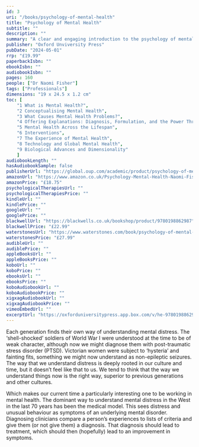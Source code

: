```yaml
---
id: 3
uri: "/books/psychology-of-mental-health"
title: "Psychology of Mental Health"
subtitle: ""
description: ""
summary: "A clear and engaging introduction to the psychology of mental health, which takes account of a range of perspectives and illustrates how psychologists work in the field today. Psychology of Mental Health will place our current understanding of mental health in context, both historically and culturally. It will discuss various models for understanding mental health, research on causes of mental health problems, and will introduce recent psychology-led alternatives to diagnosis."
publisher: "Oxford Unviversity Press"
pubDate: "2024-05-01"
rrp: "£19.99"
paperbackIsbn: ""
ebookIsbn: ""
audiobookIsbn: ""
pages: 160
people: ["Dr Naomi Fisher"]
tags: ["Professionals"]
dimensions: "19 x 24.5 x 1.2 cm"
toc: [
    "1 What is Mental Health?",
    "2 Conceptualising Mental Health",
    "3 What Causes Mental Health Problems?",
    "4 Offering Explanations: Diagnosis, Formulation, and the Power Threat Meaning Framework",
    "5 Mental Health Across the Lifespan",
    "6 Interventions",
    "7 The Experience of Mental Health",
    "8 Technology and Global Mental Health",
    "9 Biological Advances and Dimensionality"
    ]
audiobookLength: ""
hasAudiobookSample: false
publisherUrl: "https://global.oup.com/academic/product/psychology-of-mental-health-9780198862987"
amazonUrl: "https://www.amazon.co.uk/Psychology-Mental-Health-Naomi-Fisher/dp/0198862989/"
amazonPrice: "£18.75"
psychologicalTherapiesUrl: ""
psychologicalTherapiesPrice: ""
kindleUrl: ""
kindlePrice: ""
googleUrl: ""
googlePrice: ""
blackwellUrl: "https://blackwells.co.uk/bookshop/product/9780198862987"
blackwellPrice: "£22.99"
waterstonesUrl: "https://www.waterstones.com/book/psychology-of-mental-health/naomi-fisher/9780198862987"
waterstonesPrice: "£27.99"
audibleUrl: ""
audiblePrice: ""
appleBooksUrl: ""
appleBooksPrice: ""
koboUrl: ""
koboPrice: ""
ebooksUrl: ""
ebooksPrice: ""
koboAudiobookUrl: ""
koboAudiobookPrice: ""
xigxagAudiobookUrl: ""
xigxagAudiobookPrice: ""
vimeoEmbedUrl: ""
excerptUrl: "https://oxforduniversitypress.app.box.com/v/he-9780198862987"
---
```


Each generation finds their own way of understanding mental distress. The ‘shell-shocked’ soldiers of World War I were understood at the time to be of weak character, although now we might diagnose them with post-traumatic stress disorder (PTSD). Victorian women were subject to ‘hysteria’ and fainting fits, something we might now understand as non-epileptic seizures. The way that we understand distress is deeply rooted in our culture and time, but it doesn’t feel like that to us. We tend to think that the way we understand things now is the right way, superior to previous generations and other cultures.

Which makes our current time a particularly interesting one to be working in mental health. The dominant way to understand mental distress in the West in the last 70 years has been the medical model. This sees distress and unusual behaviour as symptoms of an underlying mental disorder. Diagnosing clinicians compare a person’s experiences to lists of criteria and give them (or not give them) a diagnosis. That diagnosis should lead to treatment, which should then (hopefully) lead to an improvement in symptoms.